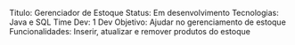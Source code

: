 Titulo: Gerenciador de Estoque
Status: Em desenvolvimento
Tecnologias: Java e SQL
Time Dev: 1 Dev
Objetivo: Ajudar no gerenciamento de estoque
Funcionalidades: Inserir, atualizar e remover produtos do estoque
